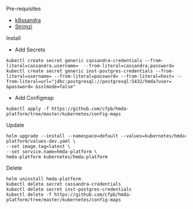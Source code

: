 Pre-requisites
- [k8ssandra](https://k8ssandra.io/)
- [Strimzi](https://strimzi.io/)

Install
- Add Secrets
```
kubectl create secret generic cassandra-credentials --from-literal=cassandra.username=  --from-literal=cassandra.password=
kubectl create secret generic inst-postgres-credentials --from-literal=username= --from-literal=password= --from-literal=host= --from-literal=url="jdbc:postgresql://postgresql:5432/hmda?user= &password= &sslmode=false"
```
- Add Configmap
```
kubectl apply -f https://github.com/cfpb/hmda-platform/tree/master/kubernetes/config-maps
```

Update
```
helm upgrade --install --namespace=default --values=kubernetes/hmda-platform/values-dev.yaml \
--set image.tag=latest \
--set service.name=hmda-platform \
hmda-platform kubernetes/hmda-platform
```

Delete
```
helm uninstall hmda-platform
kubectl delete secret cassandra-credentials
kubectl delete secret inst-postgres-credentials
kubectl delete -f https://github.com/cfpb/hmda-platform/tree/master/kubernetes/config-maps
```
